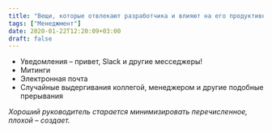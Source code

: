 ```yaml
---
title: "Вещи, которые отвлекают разработчика и влияют на его продуктивность"
tags: ["Менеджмент"]
date: 2020-01-22T12:20:09+03:00
draft: false
---
```


- Уведомления – привет, Slack и другие месседжеры!
- Митинги
- Электронная почта
- Случайные выдергивания коллегой, менеджером и другие подобные прерывания

_Хороший руководитель старается минимизировать перечисленное, плохой – создает._
<!--more-->
